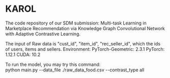 # KAROL

The code repository of our SDM submission: Multi-task Learning in Marketplace Recommendation via Knowledge Graph Convolutional Network with Adaptive Contrastive Learning.

The input of Raw data is "cust_id", "item_id", "rec_seller_id", which the ids of users, items and sellers.
Environment: 
PyTorch-Geometric: 2.3.1
PyTorch: 1.12.1
CUDA: 10.2

To run the model, you may try this command:  
python main.py --data_file ./raw_data_food.csv --contrast_type all
